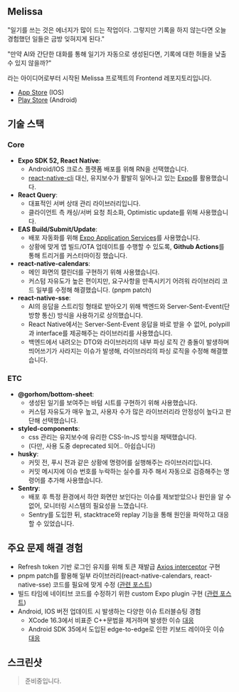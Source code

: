 ## Melissa

"일기를 쓰는 것은 에너지가 많이 드는 작업이다. 그렇지만 기록을 하지 않는다면 오늘 경험했던 일들은 금방 잊혀지게 된다."

"만약 AI와 간단한 대화를 통해 일기가 자동으로 생성된다면, 기록에 대한 허들을 낮출 수 있지 않을까?"

라는 아이디어로부터 시작된 Melissa 프로젝트의 Frontend 레포지토리입니다.

- [App Store](https://apps.apple.com/kr/app/melissa/id6741430491) (IOS)
- [Play Store](https://play.google.com/store/apps/details?id=com.melissa.melissaFE&hl=ko) (Android)

## 기술 스택

### Core

- **Expo SDK 52, React Native**:
  - Android/IOS 크로스 플랫폼 배포를 위해 RN을 선택했습니다.
  - [react-native-cli](https://reactnative.dev/docs/getting-started-without-a-framework) 대신, 유지보수가 활발히 일어나고 있는 [Expo](https://docs.expo.dev/)를 활용했습니다.
- **React Query**:
  - 대표적인 서버 상태 관리 라이브러리입니다.
  - 클라이언트 측 캐싱/서버 요청 최소화, Optimistic update를 위해 사용했습니다.
- **EAS Build/Submit/Update**:
  - 배포 자동화를 위해 [Expo Application Services](https://docs.expo.dev/eas/)를 사용했습니다.
  - 상황에 맞게 앱 빌드/OTA 업데이트를 수행할 수 있도록, **Github Actions**를 통해 트리거를 커스터마이징 했습니다.
- **react-native-calendars**:
  - 메인 화면의 캘린더를 구현하기 위해 사용했습니다.
  - 커스텀 자유도가 높은 편이지만, 요구사항을 만족시키기 어려워 라이브러리 코드 일부를 수정해 해결했습니다. (pnpm patch)
- **react-native-sse**:
  - AI의 응답을 스트리밍 형태로 받아오기 위해 백엔드와 Server-Sent-Event(단방향 통신) 방식을 사용하기로 상의했습니다.
  - React Native에서는 Server-Sent-Event 응답을 바로 받을 수 없어, polypill과 interface를 제공해주는 라이브러리를 사용했습니다.
  - 백엔드에서 내려오는 DTO와 라이브러리의 내부 파싱 로직 간 충돌이 발생하며 띄어쓰기가 사라지는 이슈가 발생해, 라이브러리의 파싱 로직을 수정해 해결했습니다.

### ETC

- **@gorhom/bottom-sheet**:
  - 생성된 일기를 보여주는 바텀 시트를 구현하기 위해 사용했습니다.
  - 커스텀 자유도가 매우 높고, 사용자 수가 많은 라이브러리라 안정성이 높다고 판단해 선택했습니다.
- **styled-components**:
  - css 관리는 유지보수에 유리한 CSS-In-JS 방식을 채택했습니다.
  - (다만, 사용 도중 deprecated 되어.. 아쉽습니다)
- **husky**:
  - 커밋 전, 푸시 전과 같은 상황에 명령어를 실행해주는 라이브러리입니다.
  - 커밋 메시지에 이슈 번호를 누락하는 실수를 자주 해서 자동으로 검증해주는 명령어를 추가해 사용했습니다.
- **Sentry**:
  - 배포 후 특정 환경에서 하얀 화면만 보인다는 이슈를 제보받았으나 원인을 알 수 없어, 모니터링 시스템의 필요성을 느꼈습니다.
  - Sentry를 도입한 뒤, stacktrace와 replay 기능을 통해 원인을 파악하고 대응할 수 있었습니다.

## 주요 문제 해결 경험

- Refresh token 기반 로그인 유지를 위해 토큰 재발급 [Axios interceptor](https://github.com/team-Melissa/melissa-FE/blob/dev/src/libs/axiosInstance.ts) 구현
- pnpm patch를 활용해 일부 라이브러리(react-native-calendars, react-native-sse) 코드를 필요에 맞게 수정 ([관련 포스트](https://velog.io/@hyeonseong0305/react-native-calendars-%ED%97%A4%EB%8D%94-%EC%BB%A4%EC%8A%A4%ED%84%B0%EB%A7%88%EC%9D%B4%EC%A7%95%ED%95%98%EA%B8%B0-pnpm-patch))
- 빌드 타임에 네이티브 코드를 수정하기 위한 custom Expo plugin 구현 ([관련 포스트](https://velog.io/@hyeonseong0305/RN-Android-SDK-35-%EC%97%85%EB%8D%B0%EC%9D%B4%ED%8A%B8-%EC%9D%B4%ED%9B%84-%ED%82%A4%EB%B3%B4%EB%93%9C%EA%B0%80-%ED%99%94%EB%A9%B4%EC%9D%84-%EA%B0%80%EB%A6%AC%EB%8A%94-%EB%AC%B8%EC%A0%9C-%ED%95%B4%EA%B2%B0-Expo-plugin-%ED%99%9C%EC%9A%A9))
- Android, IOS 버전 업데이트 시 발생하는 다양한 이슈 트러블슈팅 경험
  - XCode 16.3에서 비표준 C++문법을 제거하며 발생한 이슈 [대응](https://github.com/team-Melissa/melissa-FE/pull/60)
  - Android SDK 35에서 도입된 edge-to-edge로 인한 키보드 레이아웃 이슈 [대응](https://github.com/team-Melissa/melissa-FE/pull/116)

## 스크린샷

> 준비중입니다.
